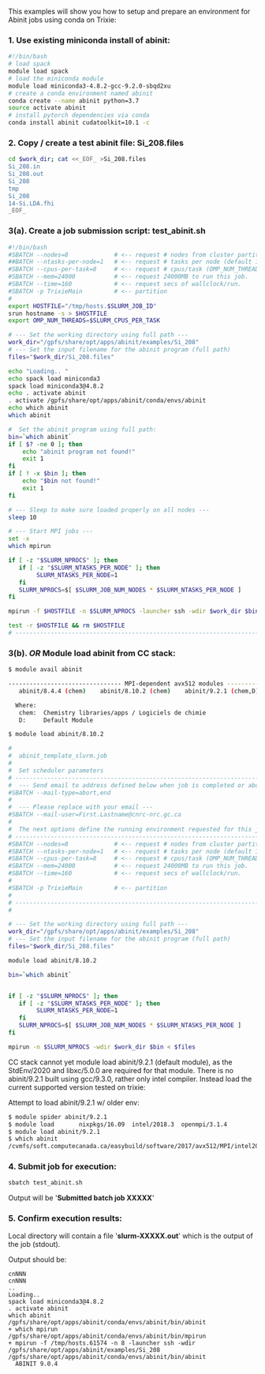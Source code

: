 This examples will show you how to setup and prepare an environment for Abinit jobs using conda on Trixie:

### 1. Use existing miniconda install of abinit:

```bash
#!/bin/bash
# load spack
module load spack
# load the miniconda module
module load miniconda3-4.8.2-gcc-9.2.0-sbqd2xu
# create a conda environment named abinit 
conda create --name abinit python=3.7
source activate abinit
# install pytorch dependencies via conda
conda install abinit cudatoolkit=10.1 -c 
```

### 2. Copy / create a test abinit file: Si_208.files

```bash
cd $work_dir; cat <<_EOF_ >Si_208.files
Si_208.in
Si_208.out
Si_208
tmp
Si_208
14-Si.LDA.fhi
_EOF_
```

### 3(a). Create a job submission script: test_abinit.sh

```bash
#!/bin/bash
#SBATCH --nodes=8             # <-- request # nodes from cluster partition
##BATCH --ntasks-per-node=1   # <-- request # tasks per node (default 1 cpu/task)
#SBATCH --cpus-per-task=8     # <-- request # cpus/task (OMP_NUM_THREADS)
#SBATCH --mem=24000           # <-- request 24000MB to run this job.
#SBATCH --time=160            # <-- request secs of wallclock/run.
#SBATCH -p TrixieMain         # <-- partition
# 
export HOSTFILE="/tmp/hosts.$SLURM_JOB_ID"
srun hostname -s > $HOSTFILE
export OMP_NUM_THREADS=$SLURM_CPUS_PER_TASK

# --- Set the working directory using full path ---
work_dir="/gpfs/share/opt/apps/abinit/examples/Si_208"
# --- Set the input filename for the abinit program (full path)
files="$work_dir/Si_208.files"

echo "Loading.. "
echo spack load miniconda3
spack load miniconda3@4.8.2
echo . activate abinit
. activate /gpfs/share/opt/apps/abinit/conda/envs/abinit
echo which abinit
which abinit

#  Set the abinit program using full path:
bin=`which abinit`
if [ $? -ne 0 ]; then
    echo "abinit program not found!"
    exit 1
fi
if [ ! -x $bin ]; then
    echo "$bin not found!"
    exit 1
fi

# --- Sleep to make sure loaded properly on all nodes ---
sleep 10

# --- Start MPI jobs ---
set -x
which mpirun

if [ -z "$SLURM_NPROCS" ]; then
   if [ -z "$SLURM_NTASKS_PER_NODE" ]; then
        SLURM_NTASKS_PER_NODE=1
   fi
   SLURM_NPROCS=$[ $SLURM_JOB_NUM_NODES * $SLURM_NTASKS_PER_NODE ]
fi

mpirun -f $HOSTFILE -n $SLURM_NPROCS -launcher ssh -wdir $work_dir $bin < $files

test -r $HOSTFILE && rm $HOSTFILE
# -----------------------------------------------------------------------------
```

### 3(b). _OR_ Module load abinit from CC stack:

```bash
$ module avail abinit

-------------------------------- MPI-dependent avx512 modules ---------------------------------
   abinit/8.4.4 (chem)    abinit/8.10.2 (chem)    abinit/9.2.1 (chem,D)

  Where:
   chem:  Chemistry libraries/apps / Logiciels de chimie
   D:     Default Module

$ module load abinit/8.10.2
```

```bash
#
#  abinit_template_slurm.job
#
#  Set scheduler parameters
# -----------------------------------------------------------------------------
#  --- Send email to address defined below when job is completed or aborted ---
#SBATCH --mail-type=abort,end
#
#  --- Please replace with your email ---
#SBATCH --mail-user=First.Lastname@cnrc-nrc.gc.ca
#
#  The next options define the running environment requested for this job.
# -----------------------------------------------------------------------------
#SBATCH --nodes=8             # <-- request # nodes from cluster partition
#SBATCH --ntasks-per-node=1   # <-- request # tasks per node (default 1 cpu/task)
#SBATCH --cpus-per-task=8     # <-- request # cpus/task (OMP_NUM_THREADS)
#SBATCH --mem=24000           # <-- request 24000MB to run this job.
#SBATCH --time=160            # <-- request secs of wallclock/run.
#
#SBATCH -p TrixieMain         # <-- partition
#
# -----------------------------------------------------------------------------
#

# --- Set the working directory using full path ---
work_dir="/gpfs/share/opt/apps/abinit/examples/Si_208"
# --- Set the input filename for the abinit program (full path)
files="$work_dir/Si_208.files"

module load abinit/8.10.2

bin=`which abinit`


if [ -z "$SLURM_NPROCS" ]; then
   if [ -z "$SLURM_NTASKS_PER_NODE" ]; then
        SLURM_NTASKS_PER_NODE=1
   fi
   SLURM_NPROCS=$[ $SLURM_JOB_NUM_NODES * $SLURM_NTASKS_PER_NODE ]
fi

mpirun -n $SLURM_NPROCS -wdir $work_dir $bin < $files

```

CC stack cannot yet module load abinit/9.2.1 (default module), as the StdEnv/2020 and libxc/5.0.0 are required for that module. There is no abinit/9.2.1 built using gcc/9.3.0, rather only intel compiler. Instead load the current supported version tested on trixie:

Attempt to load abinit/9.2.1 w/ older env:
```bash
$ module spider abinit/9.2.1
$ module load       nixpkgs/16.09  intel/2018.3  openmpi/3.1.4
$ module load abinit/9.2.1 
$ which abinit
/cvmfs/soft.computecanada.ca/easybuild/software/2017/avx512/MPI/intel2018.3/openmpi3.1/abinit/9.2.1/bin/abinit

```

### 4. Submit job for execution:
```bash
sbatch test_abinit.sh
```

Output will be '**Submitted batch job XXXXX**'

### 5. Confirm execution results:
Local directory will contain a file '**slurm-XXXXX.out**' which is the output of the job (stdout).

Output should be:
```
cnNNN
cnNNN
..
Loading.. 
spack load miniconda3@4.8.2
. activate abinit
which abinit
/gpfs/share/opt/apps/abinit/conda/envs/abinit/bin/abinit
+ which mpirun
/gpfs/share/opt/apps/abinit/conda/envs/abinit/bin/mpirun
+ mpirun -f /tmp/hosts.61574 -n 8 -launcher ssh -wdir /gpfs/share/opt/apps/abinit/examples/Si_208 /gpfs/share/opt/apps/abinit/conda/envs/abinit/bin/abinit
  ABINIT 9.0.4
```

